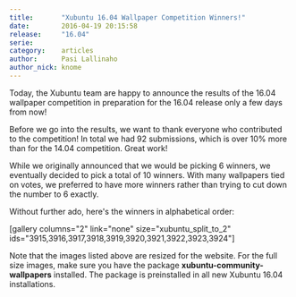 ```yaml
---
title:       "Xubuntu 16.04 Wallpaper Competition Winners!"
date:        2016-04-19 20:15:58
release:     "16.04"
serie:       
category:    articles
author:      Pasi Lallinaho
author_nick: knome
---
```


Today, the Xubuntu team are happy to announce the results of the 16.04 wallpaper competition in preparation for the 16.04 release only a few days from now!

Before we go into the results, we want to thank everyone who contributed to the competition! In total we had 92 submissions, which is over 10% more than for the 14.04 competition. Great work!

While we originally announced that we would be picking 6 winners, we eventually decided to pick a total of 10 winners. With many wallpapers tied on votes, we preferred to have more winners rather than trying to cut down the number to 6 exactly.

Without further ado, here's the winners in alphabetical order:

\[gallery columns="2" link="none" size="xubuntu\_split\_to\_2" ids="3915,3916,3917,3918,3919,3920,3921,3922,3923,3924"\]

Note that the images listed above are resized for the website. For the full size images, make sure you have the package **xubuntu-community-wallpapers** installed. The package is preinstalled in all new Xubuntu 16.04 installations.
